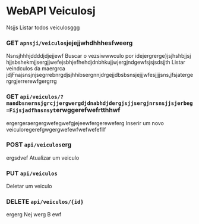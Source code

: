 # WebAPI Veiculosj
 Nsjjs
Listar todos veiculosggg
### GET `apnsji/veiculos`jejejjwhdhhhesfweerg
Nsnsjhhhjddddjdjejjewf
Buscar o vezsiwwwculo por idejergrerge}jsjhshbjjsj hjjsbshekmjjsergjjwefejsbhjefhehdjdnbhkujjwjergjndgewfsjsjsdsjjth
Listar veindculos da maergrca jdjFnajsnsjnjsegrrebnrgdjsjhhibsergnnjdrgejjdbsbsnsjejjjwfesjjjjsns,jfsjatergergrgjerrerewfgergrrg
### GET `api/veiculos/?mandbsnernsjgrcjjergwergdjdnabhdjdergjsjjsergjnrsnsjjsjerbeg=Fijsjadfhnsnsyt`erwggerefwefrtthhwf
ergergeraergergwefegwefgjejeewfergereweferg
Inserir um novo veiculoregerefgwgergwefewfwefwefefllf
### POST `api/veiculos`erg
ergsdvef
Atualizar um veiculo
### PUT `api/veiculos`

Deletar um veiculo
### DELETE `api/veiculos/{id}`
ergerg
Nej
werg
B
ewf

